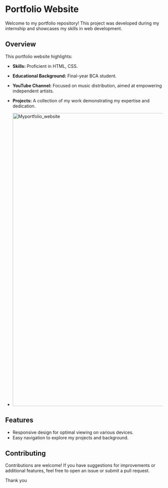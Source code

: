 # Portfolio Website

Welcome to my portfolio repository! This project was developed during my internship and showcases my skills in web development.

## Overview

This portfolio website highlights:
- **Skills:** Proficient in HTML, CSS.
- **Educational Background:** Final-year BCA student.
- **YouTube Channel:** Focused on music distribution, aimed at empowering independent artists.
- **Projects:** A collection of my work demonstrating my expertise and dedication.

- <img width="934" alt="Myportfolio_website" src="https://github.com/user-attachments/assets/76173543-10a0-4922-8dbc-193c84f58bf6">


## Features

- Responsive design for optimal viewing on various devices.
- Easy navigation to explore my projects and background.

## Contributing

Contributions are welcome! If you have suggestions for improvements or additional features, feel free to open an issue or submit a pull request.


Thank you

